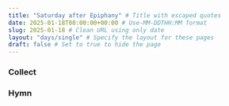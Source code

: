 ```yaml
---
title: "Saturday after Epiphany" # Title with escaped quotes
date: 2025-01-18T00:00:00+00:00 # Use-MM-DDTHH:MM format
slug: 2025-01-18 # Clean URL using only date
layout: "days/single" # Specify the layout for these pages
draft: false # Set to true to hide the page
---
```


### Collect


### Hymn